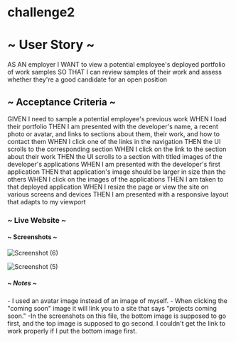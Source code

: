 # challenge2
<h1> ~ User Story ~ </h1>
<p> 
AS AN employer
I WANT to view a potential employee's deployed portfolio of work samples
SO THAT I can review samples of their work and assess whether they're a good candidate for an open position </p>

<h2> ~ Acceptance Criteria ~ </h2>
<p> 
GIVEN I need to sample a potential employee's previous work
WHEN I load their portfolio
THEN I am presented with the developer's name, a recent photo or avatar, and links to sections about them, their work, and how to contact them
WHEN I click one of the links in the navigation
THEN the UI scrolls to the corresponding section
WHEN I click on the link to the section about their work
THEN the UI scrolls to a section with titled images of the developer's applications
WHEN I am presented with the developer's first application
THEN that application's image should be larger in size than the others
WHEN I click on the images of the applications
THEN I am taken to that deployed application
WHEN I resize the page or view the site on various screens and devices
THEN I am presented with a responsive layout that adapts to my viewport </p>

<h3> ~ Live Website ~ </h3>


<h4> ~ Screenshots ~ </h4>

![Screenshot (6)](https://user-images.githubusercontent.com/116978170/202588701-52e32faa-a4e5-42e6-8969-efe618380642.png)

![Screenshot (5)](https://user-images.githubusercontent.com/116978170/202588886-078cd504-18ad-4289-888a-1a63c9324bdc.png)


<h5> ~ Notes ~ </h5>
<p>
- I used an avatar image instead of an image of myself.
- When clicking the "coming soon" image it will link you to a site that says "projects coming soon."
-In the screenshots on this file, the bottom image is supposed to go first, and the top image is supposed to go second. I couldn't get the link to work properly if I put the bottom image first. 
</p>

